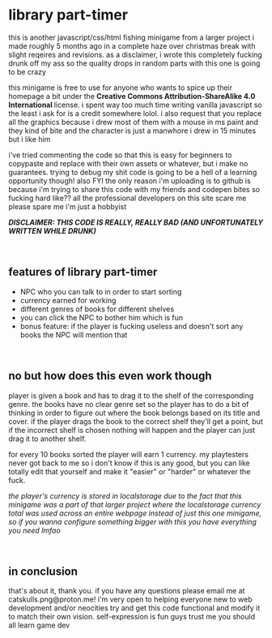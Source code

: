 
<h1> library part-timer </h1>

this is another javascript/css/html fishing minigame from a larger project i made roughly 5 months ago in a complete haze over christmas break with slight reqeires and revisions. as a disclaimer, i wrote this completely fucking drunk off my ass so the quality drops in random parts with this one is going to be crazy

this minigame is free to use for anyone who wants to spice up their homepage a bit under the <strong> Creative Commons Attribution-ShareAlike 4.0 International </strong> license. i spent way too much time writing vanilla javascript so the least i ask for is a credit somewhere lolol. i also request that you replace all the graphics because i drew most of them with a mouse in ms paint and they kind of bite and the character is just a manwhore i drew in 15 minutes but i like him

i've tried commenting the code so that this is easy for beginners to copypaste and replace with their own assets or whatever, but i make no guarantees. trying to debug my shit code is going to be a hell of a learning opportunity though! also FYI the only reason i'm uploading is to github is because i'm trying to share this code with my friends and codepen bites so fucking hard like?? all the professional developers on this site scare me please spare me i'm just a hobbyist

<strong><em>DISCLAIMER: THIS CODE IS REALLY, REALLY BAD (AND UNFORTUNATELY WRITTEN WHILE DRUNK)</em></strong>

&nbsp;

<h2> features of library part-timer </h2>
<ul>
  <li>NPC who you can talk to in order to start sorting</li>
  <li>currency earned for working</li>
  <li>different genres of books for different shelves</li>
  <li>you can click the NPC to bother him which is fun</li>
  <li>bonus feature: if the player is fucking useless and doesn't sort any books the NPC will mention that</li>
</ul>

&nbsp;
<h2>no but how does this even work though</h2>

player is given a book and has to drag it to the shelf of the corresponding genre. the books have no clear genre set so the player has to do a bit of thinking in order to figure out where the book belongs based on its title and cover. if the player drags the book to the correct shelf they'll get a point, but if the incorrect shelf is chosen nothing will happen and the player can just drag it to another shelf.

for every 10 books sorted the player will earn 1 currency. my playtesters never got back to me so i don't know if this is any good, but you can like totally edit that yourself and make it "easier" or "harder" or whatever the fuck. 

<em>the player's currency is stored in localstorage due to the fact that this minigame was a part of that larger project where the localstorage currency total was used across an entire webpage instead of just this one minigame, so if you wanna configure something bigger with this you have everything you need lmfao</em>

&nbsp;
<h2>in conclusion</h2>
that's about it, thank you. if you have any questions please email me at catskulls.png@proton.me! i'm very open to helping everyone new to web development and/or neocities try and get this code functional and modify it to match their own vision. self-expression is fun guys trust me you should all learn game dev
